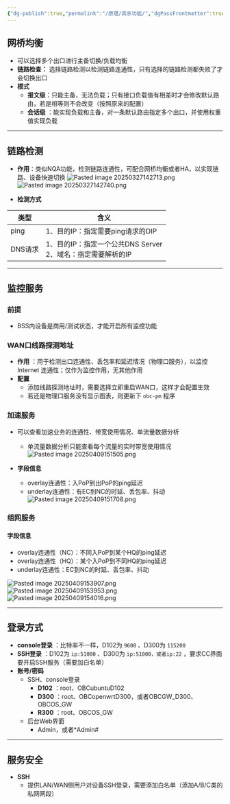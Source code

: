 ```yaml
---
{"dg-publish":true,"permalink":"/原理/其余功能/","dgPassFrontmatter":true,"created":"2025-03-23T22:03:01.162+08:00","updated":"2025-04-28T16:03:47.444+08:00"}
---
```



## 网桥均衡

- 可以选择多个出口进行主备切换/负载均衡
- **链路检查：** 选择链路检测以检测链路连通性，只有选择的链路检测都失败了才会切换出口
- **模式**
	- **报文级**：只能主备，无法负载；只有接口负载值有相差时才会修改默认路由，若是相等则不会改变（按照原来的配置）
	- **会话级** ：能实现负载和主备，对一条默认路由指定多个出口，并使用权重值实现负载

---


## 链路检测
- **作用**：类似NQA功能，检测链路连通性，可配合网桥均衡或者HA，以实现链路、设备快速切换
  ![Pasted image 20250327142713.png](/img/user/%E5%8E%9F%E7%90%86/attachments/Pasted%20image%2020250327142713.png)
  ![Pasted image 20250327142740.png](/img/user/%E5%8E%9F%E7%90%86/attachments/Pasted%20image%2020250327142740.png)

- **检测方式**

| 类型    | 含义                                        |
| ----- | ----------------------------------------- |
| ping  | 1、目的IP：指定需要ping请求的DIP                     |
| DNS请求 | 1、目的IP：指定一个公共DNS Server<br>2、域名：指定需要解析的IP |

---


## 监控服务

### 前提

- BSS内设备是商用/测试状态，才能开启所有监控功能

### WAN口线路探测地址

- **作用** ：用于检测出口连通性、丢包率和延迟情况（物理口服务），以监控 Internet 连通性；仅作为监控作用，无其他作用
- **配置** 
	- 添加线路探测地址时，需要选择立即重启WAN口，这样才会配置生效
	- 若还是物理口服务没有显示图表，则更新下 `obc-pm` 程序

### 加速服务

- 可以查看加速业务的连通性、带宽使用情况、单流量数据分析
	- 单流量数据分析只能查看每个流量的实时带宽使用情况
	  ![Pasted image 20250409151505.png](/img/user/%E5%8E%9F%E7%90%86/attachments/Pasted%20image%2020250409151505.png)
	  
- **字段信息**
	- overlay连通性：入PoP到出PoP的ping延迟
	- underlay连通性：有EC到NC的时延、丢包率、抖动
	  ![Pasted image 20250409151708.png](/img/user/%E5%8E%9F%E7%90%86/attachments/Pasted%20image%2020250409151708.png)


### 组网服务

#### 字段信息

- overlay连通性（NC）：不同入PoP到某个HQ的ping延迟
- overlay连通性（HQ）：某个入PoP到不同HQ的ping延迟
- underlay连通性：EC到NC的时延、丢包率、抖动

![Pasted image 20250409153907.png](/img/user/%E5%8E%9F%E7%90%86/attachments/Pasted%20image%2020250409153907.png)
![Pasted image 20250409153953.png](/img/user/%E5%8E%9F%E7%90%86/attachments/Pasted%20image%2020250409153953.png)
![Pasted image 20250409154016.png](/img/user/%E5%8E%9F%E7%90%86/attachments/Pasted%20image%2020250409154016.png)

  ---
  

## 登录方式

- **console登录** ：比特率不一样，D102为 `9600` 、D300为 `115200`
- **SSH登录** ：D102为 `ip:51000` 、D300为 `ip:51000，或者ip:22` ，要求CC界面要开启SSH服务（需要加白名单）
- **账号/密码**
	- SSH、console登录
		- **D102** ：root、OBCubuntuD102
		- **D300** ：root、OBCopenwrtD300，或者OBCGW_D300、OBCOS_GW
		- **R300** ：root、OBCOS_GW 
	- 后台Web界面
		- Admin，或者\*Admin#

---


## 服务安全

- **SSH**
	- 提供LAN/WAN侧用户对设备SSH登录，需要添加白名单（添加A/B/C类的私网网段）


